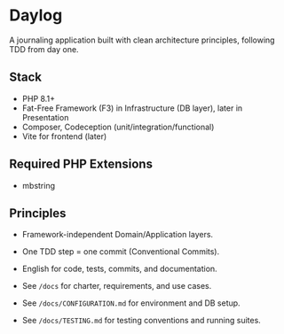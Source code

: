 # Daylog

A journaling application built with clean architecture principles, following TDD from day one.

## Stack
- PHP 8.1+
- Fat-Free Framework (F3) in Infrastructure (DB layer), later in Presentation
- Composer, Codeception (unit/integration/functional)
- Vite for frontend (later)

## Required PHP Extensions

- mbstring

## Principles
- Framework-independent Domain/Application layers.
- One TDD step = one commit (Conventional Commits).
- English for code, tests, commits, and documentation.

- See `/docs` for charter, requirements, and use cases.
- See `/docs/CONFIGURATION.md` for environment and DB setup.  
- See `/docs/TESTING.md` for testing conventions and running suites.

